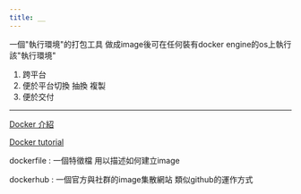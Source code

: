 ```yaml
---
title: __
---
```


一個"執行環境"的打包工具 做成image後可在任何裝有docker engine的os上執行該"執行環境"

1. 跨平台
2. 便於平台切換 抽換 複製
3. 便於交付

---

[Docker 介紹](https://www.youtube.com/watch?v=7c1BgpIlWvs)

[Docker tutorial
](https://www.youtube.com/playlist?list=PLUB9Cz5GoBz1UIlpB1FbeYs22WeTP9kmU)

dockerfile : 一個特徵檔 用以描述如何建立image

dockerhub : 一個官方與社群的image集散網站 類似github的運作方式